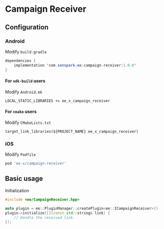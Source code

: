 # Campaign Receiver
## Configuration
### Android
Modify `build.gradle`
```java
dependencies {
    implementation 'com.senspark.ee:campaign-receiver:1.0.0'
}
```

#### For `ndk-build` users
Modify `Android.mk`
```
LOCAL_STATIC_LIBRARIES += ee_x_campaign_receiver
```

#### For `cmake` users
Modify `CMakeLists.txt`
```
target_link_libraries(${PROJECT_NAME} ee_x_campaign_receiver)
```
### iOS
Modify `Podfile`
```ruby
pod 'ee-x/campaign-receiver'
```

## Basic usage
Initialization
```cpp
#include <ee/CampaignReceiver.hpp>

auto plugin = ee::PluginManager::createPlugin<ee::ICampaignReceiver>();
plugin->initialize([](const std::string& link) {
    // Handle the received link.
});
```